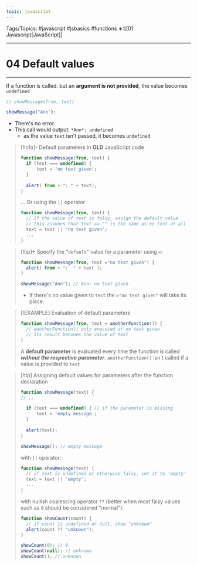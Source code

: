 ```yaml
---
topic: javascript
---
```

Tags/Topics: #javascript #jsbasics #functions 
∗:[[01 Javascript|JavaScript]] 

---
# 04 Default values

--- 
If a function is called. but an __argument is not provided__, 
the value becomes `undefined`

```javascript
// showMessage(from, text)

showMessage("Ann");
```
- There's no error. 
- This call would output: `*Ann*: undefined`
	- as the value `text` isn't passed, it becomes `undefined`

>[!Info]- Default parameters in __OLD__ JavaScript code
>```javascript
>function showMessage(from, text) {
>	if (text === undefined) {
>		text = 'no text given';
>	}
>	
>	alert( from + ": " + text);
>}
>```
>... Or using the `||` operator
>```javascript
>function showMessage(from, text) {
>	// If the value of text is falsy, assign the default value
>	// this assumes that text == "" is the same as no text at all
>	text = text || 'no text given';
>	...
>}
>```



>[!tip]+
>Specify the "`default`" value for a parameter using `=`:
>```javascript
>function showMessage(from, text ="no text given") {
>	alert( from + ":  " + text );
>}
>
>showMessage("Ann"); // Ann: no text given
>```
>- If there's no value given to `text` the `="no text given"` will take its place.

>[!EXAMPLE] Evaluation of default parameters
> ```javascript
> function showMessage(from, text = anotherFunction()) {
> 	// anotherFunction() only executed if no text given
> 	// its result becomes the value of text
> }
> ```
> A __default parameter__ is evaluated every time the function is called ___without the respective parameter___.
> `anotherFunction()` isn't called if a value is provided to `text`

>[!tip] Assigning default values for parameters after the function declaration
> ```javascript
> function showMessage(text) {
> // ..
> 
> 	if (text === undefined) { // if the parameter is missing
> 		text = 'empty message';
> 	}
> 	
> 	alert(text);
> }
> 
> showMessage(); // empty message
> ```
> with `||` operator:
> ```javascript
> function showMessage(text) {
> 	// if text is undefined or otherwise falsy, set it to 'empty'
> 	text = text || 'empty';
> 	...
> }
> ```
> with nullish coalescing operator `??` (better when most falsy values such as `0` should be considered "normal"):
> ```javascript
> function showCount(count) {
> 	// if count is undefined or null, show "unknown"
> 	alert(count ?? "unknown");
> }
> 
> showCount(0); // 0
> showCount(null); // unknown
> showCount(); // unknown
> ```





